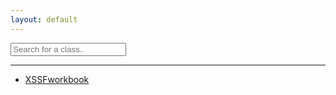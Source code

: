 ```yaml
---
layout: default
---
```


<input type="text" id="myInput" onkeyup="myFunction()" placeholder="Search for a class.." title="Type in a name">

---

<ul id="myUL">
  <li><a class="page-scroll" href="./XSSFWorkbook/">XSSFworkbook</a></li>
</ul>
